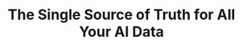 ---
title: The Single Source of Truth for All Your AI Data
description: From agents to models, from search to training, one platform for all your AI data and workloads
hero:
  cta:
    - text: Get started
      icon: true
      href: /contact
      version: primary
    - text: Discover more
      icon: true
      href: "#"
      version: secondary
  vector: static/assets/vectors/hero-bg.svg
logos:
  speed: 3000
  caption: Tomorrow's AI is being built on LanceDB today
  items: # all icons for logos should be in static/assets/logos
    - runway.svg 
    - midjourney.svg
    - worldlabs.svg
    - characterai.svg
    - bytedance.svg
    - harvey.svg
    - ubs.svg
lakehouse:
  title: The AI-Native <br> Multimodal Lakehouse
  description: AI thrives on more than text. It needs multimodal data. Today’s complex workloads demand more than a database. They need a new foundation built for AI at scale.
  image: images/lakehouse.png
  image_mob: images/lakehouse-mob.png
  image_alt: Multimodal Lakehouse
  interact: static/assets/vectors/lakehouse.svg
  interact_mob: static/assets/vectors/lakehouse-mob.svg
infrastructure:
  title: AI Needs Better <br> Data Infrastructure
  description: Data lakes only handle tabular data, search engines just work with vectors, andneither work well with multimodal data. Researchers using today'sinfrastructure face more complexity, higher cost, and slower progress.
  badges:
    - icon: binary.svg
      text: Chunking
    - icon: database.svg
      text: Vector storage
    - icon: apps.svg
      text: Model training
    - icon: search.svg
      text: Hybrid search
    - icon: folder-dev.svg
      text: Embedding pipelines
    - icon: stack.svg
      text: Multimodal data
    - icon: code.svg
      text: Ad-hoc scripts
solution:
  title: A Unified Solution
  description: LanceDB provides one place for all your AI data and workloads so your team can move fast from idea to petabyte-scale production.
  speeed: 3000
  items:
    - tab: Storage
      title: The new columnar standard for multimodal data
      description: Fast scans and random access. Large blob storage. Zero-copy fine-grained data-evolution at petabyte scale
      code: 
    - tab: Search
      title: Advanced retrieval for AI
      description: Blazing fast hybrid search, filter, and rerank over billions of vectors. Compute-storage separation for up to 100x savings.
      code:
    - tab: Feature Engineering
      title: Automated feature engineering
      description: Declarative, distributed and versioned pre-processing for faster feature experimentation and iteration cycles. Native support for LLM-as-UDF.
      code:
    - tab: Analytics
      title: Explore, curate, and analyze with ease
      description: High performance SQL for multimodal data.
      code:
    - tab: Training
      title: Optimized training pipelines
      description: Faster dataloading, global shuffling, and integrated filters for large scale training using pytorch or JAX.
      code: "#"
  cta: 
    href:
    icon: true
    version: primary
    text: Create your first project
how_it_works:
  title: How It Works
  descriptions: Whatever your needs, we know how to make things work better.
  items:
    - title: For Developers
      list:
        - heading: Connect to LanceDB
          text: Get started fast with a simple install and intuitive interface
          icon: union.svg
        - heading: Ingest Data
          text: Streamline your workflow and focus on high-value experimentation
          icon: 
        - heading: 
          text: 
          icon: 
    - title: For Developers
      list:
        - heading: 
          text: 
          icon: 
        - heading: 
          text: 
          icon: 
        - heading: 
          text: 
          icon: 
---